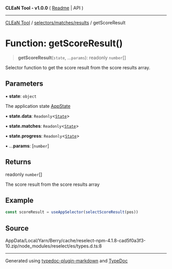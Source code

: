 **CLEaN Tool - v1.0.0** ( [Readme](../../../../README.md) \| API )

***

[CLEaN Tool](../../../../modules.md) / [selectors/matches/results](../README.md) / getScoreResult

# Function: getScoreResult()

> **getScoreResult**(`state`, ...`params`): readonly `number`[]

Selector function to get the score result from the score results array.

## Parameters

▪ **state**: `object`

The application state [AppState](../../../../app/store/type-aliases/AppState.md)

▪ **state.data**: `Readonly`\<[`State`](../../../../reducers/data/interfaces/State.md)\>

▪ **state.matches**: `Readonly`\<[`State`](../../../progress/progress/private/interfaces/State.md)\>

▪ **state.progress**: `Readonly`\<[`State`](../../../progress/progress/private/interfaces/State.md)\>

▪ ...**params**: [`number`]

## Returns

readonly `number`[]

The score result from the score results array

## Example

```ts
const scoreResult = useAppSelector(selectScoreResult(pos))
```

## Source

AppData/Local/Yarn/Berry/cache/reselect-npm-4.1.8-cad5f0a3f3-10.zip/node\_modules/reselect/es/types.d.ts:8

***

Generated using [typedoc-plugin-markdown](https://www.npmjs.com/package/typedoc-plugin-markdown) and [TypeDoc](https://typedoc.org/)
